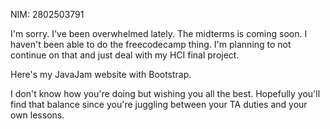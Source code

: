 NIM: 2802503791

I'm sorry. I've been overwhelmed lately. The midterms is coming soon. I haven't been able to do the freecodecamp thing. I'm planning to not continue on that and just deal with my HCI final project.

Here's my JavaJam website with Bootstrap. 

I don't know how you're doing but wishing you all the best. Hopefully you'll find that balance since you're juggling between your TA duties and your own lessons.
